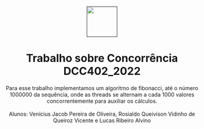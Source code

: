 <br />
<p align="center">
  <a href="">
    <img src="https://user-images.githubusercontent.com/49700354/114078715-a61b2f00-987f-11eb-8eef-6fd7cfc17d33.png" alt="" width="80" height="80">
  </a>

  <h1 align="center"> Trabalho sobre Concorrência
    </br>DCC402_2022
</h1>
  
  <p align="center">
 Para esse trabalho implementamos um algoritmo de fibonacci, até o número 1000000 da sequência, onde as threads se alternam a cada 1000 valores concorrentemente para auxiliar os cálculos.
    <br />
  <br/>
  Alunos: Venícius Jacob Pereira de Oliveira, Rosialdo Queivison Vidinho de Queiroz Vicente e Lucas Ribeiro Alvino
    <br />
    <br />

